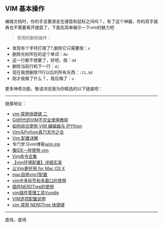 
## VIM 基本操作 ##

  编辑文档时，你的手总要游走在键盘和鼠标之间吗？，有了这个神器，你的双手就再也不需要离开键盘了，下面先简单展示一下vim的魅力吧
  > 常用的删除操作：
  * 发现有个字符打错了?,删除它只需要按：`x`
  * 删除光标所在的这个单词：`dw`
  * 这一行都不想要了，好吧，按：`dd`
  * 删除当前行和下一行：`dj`
  * 现在我想删除11行以后的所有东西：`:11,$d`
  * 刚才我做了什么？，我后悔了：`u`

更多神奇功能，敬请浏览我为你精选的以下链接吧：

----
链接地址：



-   [vim 常用快捷键 二](http://www.cnblogs.com/wangkangluo1/archive/2012/04/12/2444952.html)
-   [Git时代的VIM不完全使用教程](http://beiyuu.com/git-vim-tutorial)
-   [如何组合使用 VIM 编辑器与 IPYthon](https://www.jianshu.com/p/539dbda310d5)
-   [Vim与Python真乃天作之合](https://segmentfault.com/a/1190000003962806)
-   [Vim 配置详解](http://www.cnblogs.com/witcxc/archive/2011/12/28/2304704.html)
-   专门学习vim博客[wim.ink](https://vim.ink/page/8/)
-	[像IDE一样使用 vim](https://github.com/yangyangwithgnu/use_vim_as_ide)
-	[Vim命令合集](http://www.cnblogs.com/softwaretesting/archive/2011/07/12/2104435.html)
-	[【vim环境配置】详细实录](http://www.cnblogs.com/xbf9xbf/p/4860484.html)
-	[让Vim更好用 for Mac OS X](http://hessian.cn/p/1026.html)
-   [mac自带vim7配置](http://www.cnblogs.com/liuqxFuture/archive/2012/11/20/2779560.html)
-   [vim中多标签和多窗口的使用](https://my.oschina.net/kutengshe/blog/464602)
-   [插件NERDTree的使用](http://www.cnblogs.com/feichexia/archive/2012/11/07/Vim_NerdTree.html)
-   [vim插件管理工具Vundle](https://www.cnblogs.com/schaepher/p/7533826.html)
-   [VIM选项配置说明](http://www.cnblogs.com/fengchi/p/6902965.html)
-   [vim 常用 NERDTree 快捷键](https://www.cnblogs.com/qiumingcheng/p/6275510.html)


-----
底线，底线
